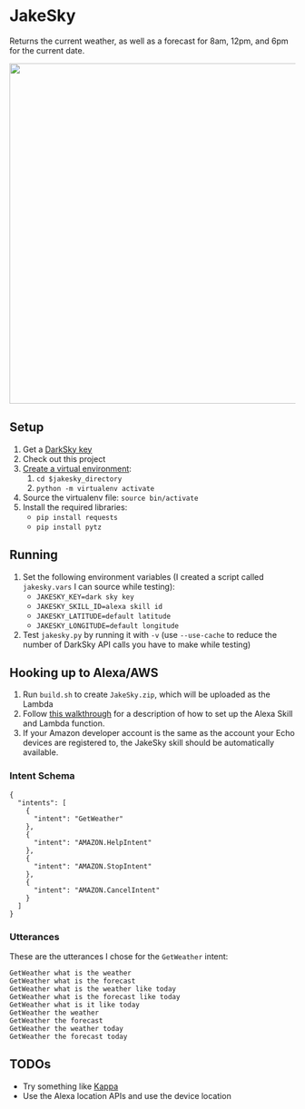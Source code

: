 # JakeSky

Returns the current weather, as well as a forecast for 8am, 12pm, and 6pm for the current date.

[<img src="https://darksky.net/dev/img/attribution/poweredby-oneline.png" width="600"/>](https://darksky.net/poweredby/)

## Setup

1. Get a [DarkSky key](https://darksky.net/dev/)
1. Check out this project
1. [Create a virtual environment](http://python-guide-pt-br.readthedocs.io/en/latest/starting/install/osx/):
    1. `cd $jakesky_directory`
    1. `python -m virtualenv activate`
1. Source the virtualenv file: `source bin/activate`
1. Install the required libraries:
    * `pip install requests`
    * `pip install pytz`

## Running
1. Set the following environment variables (I created a script called `jakesky.vars` I can source while testing):
    - `JAKESKY_KEY=dark sky key`
    - `JAKESKY_SKILL_ID=alexa skill id`
    - `JAKESKY_LATITUDE=default latitude`
    - `JAKESKY_LONGITUDE=default longitude`
1. Test `jakesky.py` by running it with `-v` (use `--use-cache` to reduce the number of DarkSky API calls you have to make while testing)

## Hooking up to Alexa/AWS

1. Run `build.sh` to create `JakeSky.zip`, which will be uploaded as the Lambda
1. Follow [this walkthrough](http://moduscreate.com/build-an-alexa-skill-with-python-and-aws-lambda/) for a description of how to set up the Alexa Skill and Lambda function.
1. If your Amazon developer account is the same as the account your Echo devices are registered to, the JakeSky skill should be automatically available.

### Intent Schema

```
{
  "intents": [
    {
      "intent": "GetWeather"
    },
    {
      "intent": "AMAZON.HelpIntent"
    },
    {
      "intent": "AMAZON.StopIntent"
    },
    {
      "intent": "AMAZON.CancelIntent"
    }
  ]
}
```

### Utterances

These are the utterances I chose for the `GetWeather` intent:

```
GetWeather what is the weather
GetWeather what is the forecast
GetWeather what is the weather like today
GetWeather what is the forecast like today
GetWeather what is it like today
GetWeather the weather
GetWeather the forecast
GetWeather the weather today
GetWeather the forecast today
```

## TODOs

- Try something like [Kappa](https://github.com/garnaat/kappa)
- Use the Alexa location APIs and use the device location
